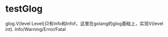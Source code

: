 # testGlog
glog.V(level Level)只有Info和Infof，这里在golang的glog基础上，实现V(level int). Info/Warning/Error/Fatal
